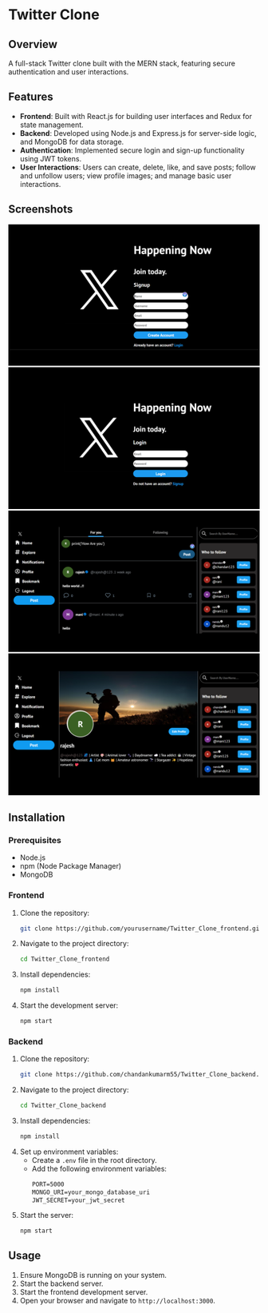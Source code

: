 # Twitter Clone

## Overview
A full-stack Twitter clone built with the MERN stack, featuring secure authentication and user interactions.

## Features
- **Frontend**: Built with React.js for building user interfaces and Redux for state management.
- **Backend**: Developed using Node.js and Express.js for server-side logic, and MongoDB for data storage.
- **Authentication**: Implemented secure login and sign-up functionality using JWT tokens.
- **User Interactions**: Users can create, delete, like, and save posts; follow and unfollow users; view profile images; and manage basic user interactions.

## Screenshots
![Screenshot 1](./twitter1.png)
![Screenshot 2](./twitter2.png)
![Screenshot 3](./twitter3.png)
![Screenshot 4](./twitter4.png)

## Installation

### Prerequisites
- Node.js
- npm (Node Package Manager)
- MongoDB

### Frontend
1. Clone the repository:
    ```bash
    git clone https://github.com/yourusername/Twitter_Clone_frontend.git
    ```
2. Navigate to the project directory:
    ```bash
    cd Twitter_Clone_frontend
    ```
3. Install dependencies:
    ```bash
    npm install
    ```
4. Start the development server:
    ```bash
    npm start
    ```

### Backend
1. Clone the repository:
    ```bash
    git clone https://github.com/chandankumarm55/Twitter_Clone_backend.git
    ```
2. Navigate to the project directory:
    ```bash
    cd Twitter_Clone_backend
    ```
3. Install dependencies:
    ```bash
    npm install
    ```
4. Set up environment variables:
    - Create a `.env` file in the root directory.
    - Add the following environment variables:
        ```env
        PORT=5000
        MONGO_URI=your_mongo_database_uri
        JWT_SECRET=your_jwt_secret
        ```
5. Start the server:
    ```bash
    npm start
    ```

## Usage
1. Ensure MongoDB is running on your system.
2. Start the backend server.
3. Start the frontend development server.
4. Open your browser and navigate to `http://localhost:3000`.

